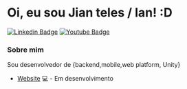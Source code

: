 # Oi, eu sou Jian teles / Ian! :D

[![Linkedin Badge](https://img.shields.io/badge/-LinkedIn-blue?style=flat-square&logo=Linkedin&logoColor=white&link=https://www.linkedin.com/in/jian-teles-lima-7409571b4/)](https://www.linkedin.com/in/jian-teles-lima-7409571b4/)
[![Youtube Badge](https://img.shields.io/badge/-YouTube-ff0000?style=flat-square&labelColor=ff0000&logo=youtube&logoColor=white&link=https://www.youtube.com/channel/UCkctEVnKShTXcqVQ6kT38mg?view_as=subscriber)](https://www.youtube.com/channel/UCkctEVnKShTXcqVQ6kT38mg?view_as=subscriber)

### Sobre mim
Sou desenvolvedor de {backend,mobile,web platform, Unity}
- [Website]() 💻 - Em desenvolvimento
